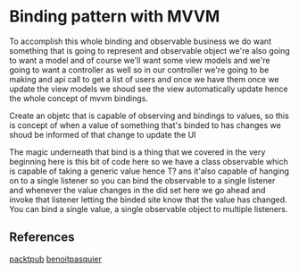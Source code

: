 # Binding pattern with MVVM

To accomplish this whole binding and observable business we do want something that is going to represent and observable object we're also going to want a model and of course we'll want some view models and we're going to want a controller as well so in our controller we're going to be making and api call to get a list of users and once we have them once we update the view models we shoud see the view automatically update hence the whole concept of mvvm bindings.


Create an objetc that is capable of observing and bindings to values, so this is concept of when a value of something that's binded to has changes we shoud be informed of that change to update the UI

The magic underneath that bind is a thing that we covered in the  very beginning here is this bit of code here so we have a class observable which is capable of taking a generic value hence T? ans it'also capable of hanging on to a single listener so you can bind the observable to a single listener and whenever the value changes in the did set here we go ahead and invoke that listener letting the binded site know that the value has changed. You can bind a single value, a single observable object to multiple listeners.

## References 
[packtpub](https://subscription.packtpub.com/book/programming/9781789135565/10/ch10lvl1sec61/mvvm-and-data-binding)
[benoitpasquier](https://benoitpasquier.com/ios-swift-mvvm-pattern/)